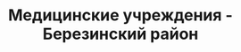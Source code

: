 ---
district_id: 5-04-0
district_name: Березинский район
title: Медицинские учреждения - Березинский район
---